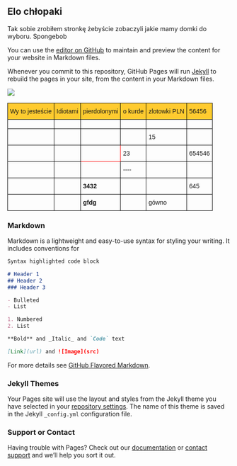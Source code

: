 ﻿## Elo chłopaki

Tak sobie zrobiłem stronkę żebyście zobaczyli jakie mamy domki do wyboru. Spongebob

You can use the [editor on GitHub](https://github.com/Zachi33/HouseTogether/edit/master/index.md) to maintain and preview the content for your website in Markdown files.

Whenever you commit to this repository, GitHub Pages will run [Jekyll](https://jekyllrb.com/) to rebuild the pages in your site, from the content in your Markdown files.

<img src="{{site.baseurl}}/spongebob.jpg">

<style type="text/css">
.tg  {border-collapse:collapse;border-spacing:0;}
.tg td{font-family:Arial, sans-serif;font-size:14px;padding:10px 5px;border-style:solid;border-width:1px;overflow:hidden;word-break:normal;border-color:black;}
.tg th{font-family:Arial, sans-serif;font-size:14px;font-weight:normal;padding:10px 5px;border-style:solid;border-width:1px;overflow:hidden;word-break:normal;border-color:black;}
.tg .tg-1wig{font-weight:bold;text-align:left;vertical-align:top}
.tg .tg-o5vb{border-color:#fe0000;text-align:left;vertical-align:top}
.tg .tg-cxgh{background-color:#ffcb2f;text-align:left;vertical-align:top}
.tg .tg-0lax{text-align:left;vertical-align:top}
</style>
<table class="tg">
  <tr>
    <th class="tg-cxgh">Wy to jesteście</th>
    <th class="tg-cxgh">Idiotami</th>
    <th class="tg-cxgh">pierdolonymi</th>
    <th class="tg-cxgh">o kurde</th>
    <th class="tg-cxgh">zlotowki PLN</th>
    <th class="tg-cxgh">56456</th>
  </tr>
  <tr>
    <td class="tg-0lax"></td>
    <td class="tg-0lax"></td>
    <td class="tg-0lax"></td>
    <td class="tg-0lax"></td>
    <td class="tg-0lax"></td>
    <td class="tg-0lax"></td>
  </tr>
  <tr>
    <td class="tg-0lax"></td>
    <td class="tg-0lax"></td>
    <td class="tg-0lax"></td>
    <td class="tg-0lax"></td>
    <td class="tg-0lax">15</td>
    <td class="tg-0lax"></td>
  </tr>
  <tr>
    <td class="tg-0lax"></td>
    <td class="tg-0lax"></td>
    <td class="tg-o5vb"></td>
    <td class="tg-0lax">23</td>
    <td class="tg-0lax"></td>
    <td class="tg-0lax">654546</td>
  </tr>
  <tr>
    <td class="tg-0lax"></td>
    <td class="tg-0lax"></td>
    <td class="tg-0lax"></td>
    <td class="tg-0lax">----</td>
    <td class="tg-0lax"></td>
    <td class="tg-0lax"></td>
  </tr>
  <tr>
    <td class="tg-0lax"></td>
    <td class="tg-1wig"></td>
    <td class="tg-1wig">3432</td>
    <td class="tg-0lax"></td>
    <td class="tg-0lax"></td>
    <td class="tg-0lax">645</td>
  </tr>
  <tr>
    <td class="tg-0lax"></td>
    <td class="tg-1wig"></td>
    <td class="tg-1wig">gfdg</td>
    <td class="tg-0lax"></td>
    <td class="tg-0lax">gówno</td>
    <td class="tg-0lax"></td>
  </tr>
</table>

### Markdown

Markdown is a lightweight and easy-to-use syntax for styling your writing. It includes conventions for

```markdown
Syntax highlighted code block

# Header 1
## Header 2
### Header 3

- Bulleted
- List

1. Numbered
2. List

**Bold** and _Italic_ and `Code` text

[Link](url) and ![Image](src)
```

For more details see [GitHub Flavored Markdown](https://guides.github.com/features/mastering-markdown/).

### Jekyll Themes

Your Pages site will use the layout and styles from the Jekyll theme you have selected in your [repository settings](https://github.com/Zachi33/HouseTogether/settings). The name of this theme is saved in the Jekyll `_config.yml` configuration file.

### Support or Contact

Having trouble with Pages? Check out our [documentation](https://help.github.com/categories/github-pages-basics/) or [contact support](https://github.com/contact) and we’ll help you sort it out.
